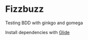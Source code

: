 # Fizzbuzz

Testing BDD with ginkgo and gomega

Install dependencies with [Glide](https://github.com/Masterminds/glide)
